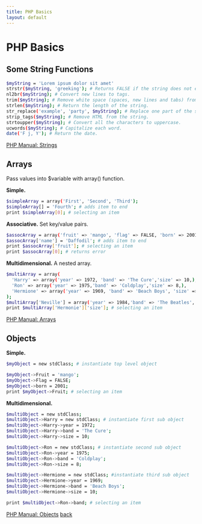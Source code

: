 ```yaml
---
title: PHP Basics
layout: default
---
```


# PHP Basics

## Some String Functions
```sh
$myString = 'Lorem ipsum dolor sit amet'
strstr($myString, 'greeking'); # Returns FALSE if the string does not exists.
nl2br($myString); # Convert new lines to tags.
trim($myString); # Remove white space (spaces, new lines and tabs) from the beginning and end.
strlen($myString); # Return the length of the string.
str_replace('example', 'party', $myString); # Replace one part of the string with another.
strip_tags($myString); # Remove HTML from the string.
strtoupper($myString); # Convert all the characters to uppercase.
ucwords($myString); # Capitalize each word.
date('F j, Y'); # Return the date.

```

[PHP Manual: Strings](https://www.php.net/manual/en/language.types.string.php)

## Arrays

Pass values into $variable with array() function.

**Simple.**
```sh
$simpleArray = array('First', 'Second', 'Third');
$simpleArray[] = 'Fourth'; # adds item to end
print $simpleArray[0]; # selecting an item
```
**Associative.** Set key/value pairs.
```sh
$assocArray = array('fruit' => 'mango', 'flag' => FALSE, 'born' => 2001,);
$assocArray['name'] = 'Daffodil'; # adds item to end
print $assocArray['fruit']; # selecting an item
print $assocArray[0]; # returns error
```

**Multidimensional.** A nested array.
```sh
$multiArray = array(
  'Harry' => array('year' => 1972, 'band' => 'The Cure','size' => 10,),
  'Ron' => array('year' => 1975,'band' => 'Coldplay','size' => 8,),
  'Hermione' => array('year' => 1969, 'band' => 'Beach Boys', 'size' => 10,),
);
$multiArray['Neville'] = array('year' => 1984,'band' => 'The Beatles','size' => 9,); # adds item to end
print $multiArray['Hermonie']['size']; # selecting an item
```
[PHP Manual: Arrays](https://www.php.net/manual/en/language.types.array.php)

## Objects

**Simple.**
```sh
$myObject = new stdClass; # instantiate top level object

$myObject->Fruit = 'mango';
$myObject->Flag = FALSE;
$myObject->born = 2001;
print $myObject->Fruit; # selecting an item
```

**Multidimensional.**
```sh
$multiObject = new stdClass;
$multiObject->Harry = new stdClass; # instantiate first sub object
$multiObject->Harry->year = 1972;
$multiObject->Harry->band = 'The Cure';
$multiObject->Harry->size = 10;

$multiObject->Ron = new stdClass; # instantiate second sub object
$multiObject->Ron->year = 1975;
$multiObject->Ron->band = 'Coldplay';
$multiObject->Ron->size = 8;

$multiObject->Hermione = new stdClass; #instantiate third sub object
$multiObject->Hermione->year = 1969;
$multiObject->Hermione->band = 'Beach Boys';
$multiObject->Hermione->size = 10;

print $multiObject->Ron->band; # selecting an item
```

[PHP Manual: Objects](https://www.php.net/manual/en/language.types.object.php)
[back](./)
